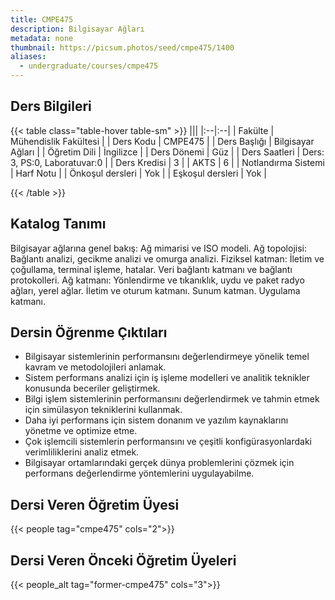 ```yaml
---
title: CMPE475
description: Bilgisayar Ağları
metadata: none
thumbnail: https://picsum.photos/seed/cmpe475/1400
aliases:
  - undergraduate/courses/cmpe475
---
```



## Ders Bilgileri

<!-- prettier-ignore-start -->
{{< table class="table-hover table-sm" >}}
|||
|:--|:--|
| Fakülte | Mühendislik Fakültesi |
| Ders Kodu | CMPE475 |
| Ders Başlığı | Bilgisayar Ağları |
| Öğretim Dili | İngilizce |
| Ders Dönemi | Güz |
| Ders Saatleri | Ders: 3, PS:0, Laboratuvar:0 |
| Ders Kredisi | 3 |
| AKTS | 6 |
| Notlandırma Sistemi | Harf Notu |
| Önkoşul dersleri | Yok |
| Eşkoşul dersleri | Yok |

{{< /table >}}
<!-- prettier-ignore-end -->

## Katalog Tanımı

Bilgisayar ağlarına genel bakış: Ağ mimarisi ve ISO modeli. Ağ topolojisi: Bağlantı analizi, gecikme analizi ve omurga analizi. Fiziksel katman: İletim ve çoğullama, terminal işleme, hatalar. Veri bağlantı katmanı ve bağlantı protokolleri. Ağ katmanı: Yönlendirme ve tıkanıklık, uydu ve paket radyo ağları, yerel ağlar. İletim ve oturum katmanı. Sunum katman. Uygulama katmanı.

## Dersin Öğrenme Çıktıları

- Bilgisayar sistemlerinin performansını değerlendirmeye yönelik temel kavram ve metodolojileri anlamak.
- Sistem performans analizi için iş işleme modelleri ve analitik teknikler konusunda beceriler geliştirmek.
- Bilgi işlem sistemlerinin performansını değerlendirmek ve tahmin etmek için simülasyon tekniklerini kullanmak.
- Daha iyi performans için sistem donanım ve yazılım kaynaklarını yönetme ve optimize etme.
- Çok işlemcili sistemlerin performansını ve çeşitli konfigürasyonlardaki verimliliklerini analiz etmek.
- Bilgisayar ortamlarındaki gerçek dünya problemlerini çözmek için performans değerlendirme yöntemlerini uygulayabilme.

## Dersi Veren Öğretim Üyesi

{{< people tag="cmpe475" cols="2">}}

## Dersi Veren Önceki Öğretim Üyeleri

{{< people_alt tag="former-cmpe475" cols="3">}}